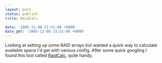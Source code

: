 ```yaml
---
layout: post
status: publish
title: RaidCalc

date: '2005-11-08 21:51:00 +0000'
date_gmt: '2005-11-08 21:51:00 +0000'
---
```

Looking at setting up some RAID arrays but wanted a quick way to calculate available space I'd get with various config. After some quick googling I found this tool called <a href="http://www.ibeast.com/content/tools/RaidCalc/RaidCalc.asp" target="_blank">RaidCalc</a>, quite handy.
